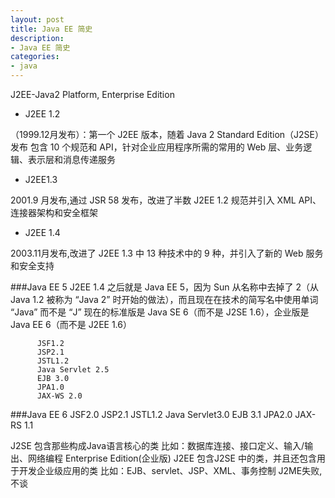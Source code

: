 ```yaml
---
layout: post
title: Java EE 简史
description:
- Java EE 简史
categories:
- java
---
```

J2EE-Java2 Platform, Enterprise Edition

- J2EE 1.2

（1999.12月发布）：第一个 J2EE 版本，随着 Java 2 Standard Edition（J2SE） 发布
包含 10 个规范和 API，针对企业应用程序所需的常用的 Web 层、业务逻辑、表示层和消息传递服务

- J2EE1.3

2001.9 月发布,通过 JSR 58 发布，改进了半数 J2EE 1.2 规范并引入 XML API、连接器架构和安全框架

- J2EE 1.4

2003.11月发布,改进了 J2EE 1.3 中 13 种技术中的 9 种，并引入了新的 Web 服务和安全支持

###Java EE 5
J2EE 1.4 之后就是 Java EE 5，因为 Sun 从名称中去掉了 2（从 Java 1.2 被称为 “Java 2” 时开始的做法），而且现在在技术的简写名中使用单词 “Java” 而不是 “J”
现在的标准版是 Java SE 6（而不是 J2SE 1.6），企业版是 Java EE 6（而不是 J2EE 1.6） 

          JSF1.2 
          JSP2.1 
          JSTL1.2 
          Java Servlet 2.5 
          EJB 3.0 
          JPA1.0 
          JAX-WS 2.0 

###Java EE 6
          JSF2.0 
          JSP2.1 
          JSTL1.2 
          Java Servlet3.0 
          EJB 3.1 
          JPA2.0 
          JAX-RS 1.1 

J2SE 包含那些构成Java语言核心的类
比如：数据库连接、接口定义、输入/输出、网络编程
Enterprise Edition(企业版) J2EE 包含J2SE 中的类，并且还包含用于开发企业级应用的类
比如：EJB、servlet、JSP、XML、事务控制
J2ME失败,不谈